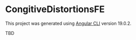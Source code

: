 # CongitiveDistortionsFE

This project was generated using [Angular CLI](https://github.com/angular/angular-cli) version 19.0.2.

TBD